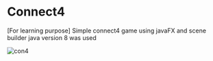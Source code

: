 # Connect4
[For learning purpose] Simple connect4 game using javaFX and scene builder
java version 8 was used 

![con4](https://user-images.githubusercontent.com/63910744/111895427-8212bd80-8a38-11eb-84cc-7b6ddbc6a1c3.JPG)
